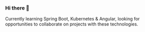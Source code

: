 ### Hi there 👋

Currently learning Spring Boot, Kubernetes & Angular, looking for opportunities to collaborate on projects with these technologies.
